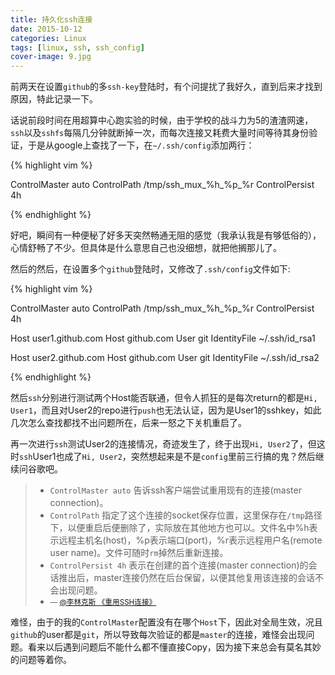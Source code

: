 ```yaml
---
title: 持久化ssh连接
date: 2015-10-12
categories: Linux
tags: [linux, ssh, ssh_config]
cover-image: 9.jpg
---
```


前两天在设置`github`的多`ssh-key`登陆时，有个问提扰了我好久，直到后来才找到原因，特此记录一下。

话说前段时间在用超算中心跑实验的时候，由于学校的战斗力为5的渣渣网速，`ssh`以及`sshfs`每隔几分钟就断掉一次，而每次连接又耗费大量时间等待其身份验证，于是从google上查找了一下，在`~/.ssh/config`添加两行：

{% highlight vim %}

ControlMaster auto
ControlPath /tmp/ssh_mux_%h_%p_%r
ControlPersist 4h

{% endhighlight %}

好吧，瞬间有一种便秘了好多天突然畅通无阻的感觉（我承认我是有够低俗的），心情舒畅了不少。但具体是什么意思自己也没细想，就把他搁那儿了。

然后的然后，在设置多个`github`登陆时，又修改了`.ssh/config`文件如下:

{% highlight vim %}

ControlMaster auto
ControlPath /tmp/ssh_mux_%h_%p_%r
ControlPersist 4h

Host user1.github.com
Host github.com
User git
IdentityFile ~/.ssh/id_rsa1

Host user2.github.com
Host github.com
User git
IdentityFile ~/.ssh/id_rsa2

{% endhighlight %}

然后`ssh`分别进行测试两个Host能否联通，但令人抓狂的是每次return的都是`Hi, User1`，而且对User2的repo进行`push`也无法认证，因为是User1的sshkey，如此几次怎么查找都找不出问题所在，后来一怒之下关机重启了。

再一次进行`ssh`测试User2的连接情况，奇迹发生了，终于出现`Hi, User2`了，但这时`ssh`User1也成了`Hi, User2`，突然想起来是不是`config`里前三行搞的鬼？然后继续问谷歌吧。

> * `ControlMaster auto` 告诉ssh客户端尝试重用现有的连接(master connection)。
> * `ControlPath` 指定了这个连接的socket保存位置，这里保存在`/tmp`路径下，以便重启后便删除了，实际放在其他地方也可以。文件名中%h表示远程主机名(host)，%p表示端口(port)，%r表示远程用户名(remote user name)。文件可随时`rm`掉然后重新连接。
> * `ControlPersist 4h` 表示在创建的首个连接(master connection)的会话推出后，master连接仍然在后台保留，以便其他复用该连接的会话不会出现问题。
> * <small>— [@李林克斯 《重用SSH连接》](http://liyangliang.me/posts/2015/03/reuse-ssh-connection/)</small>

难怪，由于的我的`ControlMaster`配置没有在哪个`Host`下，因此对全局生效，况且`github`的user都是`git`，所以导致每次验证的都是`master`的连接，难怪会出现问题。看来以后遇到问题后不能什么都不懂直接Copy，因为接下来总会有莫名其妙的问题等着你。

